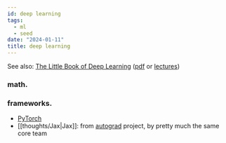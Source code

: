 ```yaml
---
id: deep learning
tags:
  - ml
  - seed
date: "2024-01-11"
title: deep learning
---
```


See also: [The Little Book of Deep Learning](/books#2024) ([pdf](https://fleuret.org/public/lbdl.pdf) or [lectures](https://fleuret.org/dlc/))

### math.

### frameworks.

- [PyTorch](https://pytorch.org/)
- [[thoughts/Jax|Jax]]: from [autograd](https://github.com/HIPS/autograd) project, by pretty much the same core team
